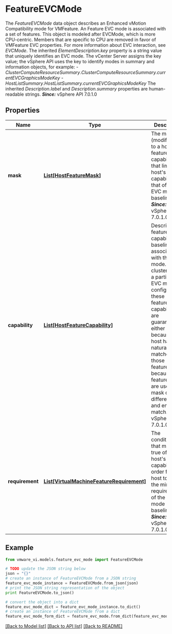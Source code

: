 # FeatureEVCMode

The *FeatureEVCMode* data object describes an Enhanced vMotion Compatibility mode for VMFeature.  An Feature EVC mode is associated with a set of features. This object is modeled after EVCMode, which is more CPU-centric. Members that are specific to CPU are removed in favor of VMFeature EVC properties. For more information about EVC interaction, see *EVCMode*.  The inherited *ElementDescription.key* property is a string value that uniquely identifies an EVC mode. The vCenter Server assigns the key value; the vSphere API uses the key to identify modes in summary and information objects, for example: - *ClusterComputeResourceSummary*.*ClusterComputeResourceSummary.currentEVCGraphicsModeKey* - *HostListSummary*.*HostListSummary.currentEVCGraphicsModeKey*    The inherited *Description.label* and *Description.summary* properties are human-readable strings.  ***Since:*** vSphere API 7.0.1.0 

## Properties
Name | Type | Description | Notes
------------ | ------------- | ------------- | -------------
**mask** | [**List[HostFeatureMask]**](HostFeatureMask.md) | The masks (modifications to a host&#39;s feature capabilities) that limit a host&#39;s capabilities to that of the EVC mode baseline.  ***Since:*** vSphere API 7.0.1.0  | [optional] 
**capability** | [**List[HostFeatureCapability]**](HostFeatureCapability.md) | Describes the feature capability baseline associated with the EVC mode.  On the cluster where a particular EVC mode is configured, these features capabilities are guaranteed, either because the host hardware naturally matches those features or because feature masks are used to mask out differences and enforce a match.  ***Since:*** vSphere API 7.0.1.0  | [optional] 
**requirement** | [**List[VirtualMachineFeatureRequirement]**](VirtualMachineFeatureRequirement.md) | The conditions that must be true of a host&#39;s feature capabilities in order for the host to meet the minimum requirements of the EVC mode baseline.  ***Since:*** vSphere API 7.0.1.0  | [optional] 

## Example

```python
from vmware_vi.models.feature_evc_mode import FeatureEVCMode

# TODO update the JSON string below
json = "{}"
# create an instance of FeatureEVCMode from a JSON string
feature_evc_mode_instance = FeatureEVCMode.from_json(json)
# print the JSON string representation of the object
print FeatureEVCMode.to_json()

# convert the object into a dict
feature_evc_mode_dict = feature_evc_mode_instance.to_dict()
# create an instance of FeatureEVCMode from a dict
feature_evc_mode_form_dict = feature_evc_mode.from_dict(feature_evc_mode_dict)
```
[[Back to Model list]](../README.md#documentation-for-models) [[Back to API list]](../README.md#documentation-for-api-endpoints) [[Back to README]](../README.md)


